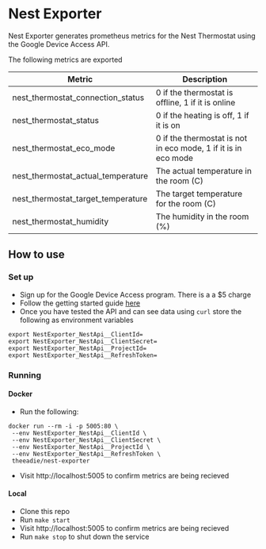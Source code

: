 # Nest Exporter

Nest Exporter generates prometheus metrics for the Nest Thermostat using the Google Device Access API.

The following metrics are exported

| Metric | Description |
| --- | ----------- |
| nest_thermostat_connection_status | 0 if the thermostat is offline, 1 if it is online |
| nest_thermostat_status | 0 if the heating is off, 1 if it is on |
| nest_thermostat_eco_mode | 0 if the thermostat is not in eco mode, 1 if it is in eco mode |
| nest_thermostat_actual_temperature | The actual temperature in the room (C) |
| nest_thermostat_target_temperature | The target temperature for the room (C) |
| nest_thermostat_humidity | The humidity in the room (%) |


## How to use

### Set up

- Sign up for the Google Device Access program. There is a a $5 charge
- Follow the getting started guide [here](https://developers.google.com/nest/device-access/get-started)
- Once you have tested the API and can see data using `curl` store the following as environment variables

```
export NestExporter_NestApi__ClientId=
export NestExporter_NestApi__ClientSecret=
export NestExporter_NestApi__ProjectId=
export NestExporter_NestApi__RefreshToken=
```

### Running

#### Docker

- Run the following:
```
docker run --rm -i -p 5005:80 \
 --env NestExporter_NestApi__ClientId \
 --env NestExporter_NestApi__ClientSecret \
 --env NestExporter_NestApi__ProjectId \
 --env NestExporter_NestApi__RefreshToken \
 theeadie/nest-exporter
 ```

 - Visit http://localhost:5005 to confirm metrics are being recieved

#### Local

- Clone this repo
- Run `make start`
- Visit http://localhost:5005 to confirm metrics are being recieved
- Run `make stop` to shut down the service
